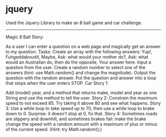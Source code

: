 # jquery

Used the Jquery Library to make an 8 ball game and car challenge.

-----------------------------------------------------------------------------------------------------------------------------------------
Magic 8 Ball
Story:

As a user I can enter a question on a web page and magically get an answer to my question. Tasks:
Create an array with the following answers: Yup!, Fuhgeddaboudit, Maybe, Ask: what would your mother do?, Ask: what would an Australian do, then do the opposite, Your answer here.
Input a question from the user.
Create a random number to select one of the answers (hint: use Math.random() and change the magnitude).
Output the question with the random answer.
Put the question and answer into a loop that stops when the user enters STOP.
Car
Story 1:

Add (model) year, and a method that returns make, model and year as one String and use the method to tell the user. Story 2:
Constrain the maximum speed to not exceed 85. Try taking it above 80 and see what happens. Story 3:
Use a while loop to take speed up to 70, then use a while loop to brake down to 0. Surprise: it doesn't stop at 0, fix that. Story 4:
Sometimes roads are slippery and downhill, and sometimes brakes fail: make the brake change the speed with a random amount with a maximum of plus or minus of the current speed. (Hint: try Math.random();)
